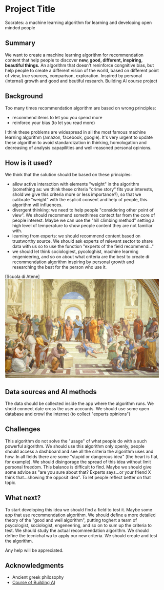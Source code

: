 # Project Title

Socrates: a machine learning algorithm for learning and developing open minded people


## Summary

We want to create a machine learning algorithm for recommendation content that help people to discover **new, good, different, inspiring, beautiful things.**
An algorithm that doesn't reninforce congnitive bias, but help people to create a different vision of the world, based on different point of view, true sources, comparison, exploration. Inspired by personal (internal) growth and good and beutiful research.
Building AI course project


## Background

Too many times recommendation algorithm are based on wrong principles:

* recommend items to let you you spend more
* reinforce your bias (to let you read more)

I think these problems are widespread in all the most famous machine learning algorithm (amazon, facebook, google).
It's very urgent to update these algorithm to avoid standardization in thinking, homologation and decreasing of analysis capapilities and well-reasoned personal opinions.


## How is it used?

We think that the solution should be based on these principles:

* allow active interaction with elements "weight" in the algorithm (something as: we think these criteria "crime story" fits your interests, shold we give this criteria more or less importance?), so that we calibrate "weight" with the esplicit consent and help of people, this algorithm will influences.
* divergent thinking: we need to help people "considering other point of view". We should recommend somethimes contect far from the core of people interest. Maybe we can use the "hill climbing method" setting a high level of temperature to show people content they are not familiar with.
* learning from experts: we should recommend content based on trustworthy source. We should ask experts of relevant sector to share data with us so to use the function "experts of the field recommend..."
* we should let think sociologiest, pycologhist, machine learning engenieering, and so on about what criteria are the best to create di recommendation algorithm inspiring by personal growth and researching the best for the person who use it.


[Scuola di Atene]
<img src="https://github.com/Lorenzo-BetterSocial/learning-machine-learning/blob/main/la-scuola-di-atene-raffaello-sanzio.jpg" width="600">


## Data sources and AI methods
The data should be collected inside the app where the algorithm runs.
We shold connect date cross the user accounts.
We should use some open database and crowl the internet (to collect "experts opinions")


## Challenges

This algorithm do not solve the "usage" of what people do with a such powerful algorithm.
We should use this algorithm only openly, people should access a dashboard and see all the criteria the algorithm uses and how.
In all fields there are some "stupid or dangerous idea" (the heart is flat, for example). We should disingorage the spread of this idea without limit personal freedom. This balance is difficult to find.
Maybe we should give some advice as "are you sure about that? Experts says...or your friend X think that...showing the opposit idea". To let people reflect better on that topic.


## What next?

To start developing this idea we should find a field to test it. Maybe some app that use recommendation algorithm. 
We should define a more detailed theory of the "good and well algorithm", putting toghert a team of psycologist, sociologist, engeneering, and so on to sum up the criteria to test.
We should study the actual recommendation algorithm.
We should define the tecnichal wa to apply our new criteria.
We should create and test the algorithm.

Any help will be appreciated.


## Acknowledgments

* Ancient greek philosophy
* [Course of Building AI](https://buildingai.elementsofai.com/) 

